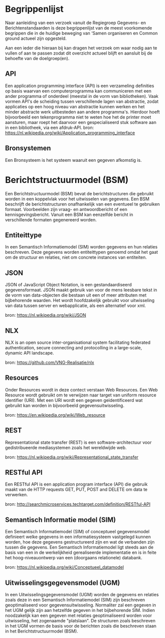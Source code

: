 # Begrippenlijst
Naar aanleiding van een verzoek vanuit de Regiegroep Gegevens- en Berichtenstandaarden is deze begrippenlijst van de meest voorkomende begrippen die in de huidige beweging van ‘Samen organiseren en Common ground actueel zijn opgesteld.

Aan een ieder die hieraan bij kan dragen het verzoek om waar nodig aan te vullen of aan te passen zodat dit overzicht actueel blijft en aansluit bij de behoefte van de doelgroep(en).

## API
Een application programming interface (API) is een verzameling definities op basis waarvan een computerprogramma kan communiceren met een ander programma of onderdeel (meestal in de vorm van bibliotheken). Vaak vormen API's de scheiding tussen verschillende lagen van abstractie, zodat applicaties op een hoog niveau van abstractie kunnen werken en het minder abstracte werk uitbesteden aan andere programma's. Hierdoor hoeft bijvoorbeeld een tekenprogramma niet te weten hoe het de printer moet aansturen, maar roept het daarvoor een gespecialiseerd stuk software aan in een bibliotheek, via een afdruk-API.
bron: https://nl.wikipedia.org/wiki/Application_programming_interface 

## Bronsystemen
Een Bronsysteem is het systeem waaruit een gegeven afkomstig is.

# Berichtstructuurmodel (BSM)
Een Berichtstructuurmodel (BSM) bevat de berichtstructuren die gebruikt worden in een koppelvlak voor het uitwisselen van gegevens. Een BSM beschrijft de berichtstructuren onafhankelijk van een eventueel te gebruiken formaat. Voorbeelden zijn vraag- en antwoordbericht of een kennisgevingsbericht. Vanuit een BSM kan eenzelfde bericht in verschillende formaten gegenereerd worden.

## Entiteittype
In een Semantisch Informatiemodel (SIM) worden gegevens en hun relaties beschreven. Deze gegevens worden entiteittypen genoemd omdat het gaat om de structuur en relaties, niet om concrete instances van entiteiten. 


## JSON
JSON of JavaScript Object Notation, is een gestandaardiseerd gegevensformaat. JSON maakt gebruik van voor de mens leesbare tekst in de vorm van data-objecten die bestaan uit een of meer attributen met bijbehorende waarden. Het wordt hoofdzakelijk gebruikt voor uitwisseling van data tussen server en webapplicatie, als een alternatief voor xml.

bron: https://nl.wikipedia.org/wiki/JSON 

## NLX
NLX is an open source inter-organisational system facilitating federated authentication, secure connecting and protocolling in a large-scale, dynamic API landscape.

bron: https://github.com/VNG-Realisatie/nlx

## Resources
Onder Resources wordt in deze contect verstaan Web Resources. Een Web Resource wordt gebruikt om te verwijzen naar target van uniform resource identifier (URI). Met een URI wordt een gegeven geidentificeerd wat gebruikt kan worden in bijvoorbeeld gegevensuitwisseling.

bron: https://en.wikipedia.org/wiki/Web_resource

## REST
Representational state transfer (REST) is een software-architectuur voor gedistribueerde mediasystemen zoals het wereldwijde web.

bron: https://nl.wikipedia.org/wiki/Representational_state_transfer 

## RESTful API
Een RESTful API is een application program interface (API) die gebruik maakt van de HTTP requests GET, PUT, POST and DELETE om data te verwerken.

bron: http://searchmicroservices.techtarget.com/definition/RESTful-API 

## Semantisch Informatie model (SIM)
Een Semantisch Informatiemodel (SIM) of conceptueel gegevensmodel definieert welke gegevens in een informatiesysteem vastgelegd kunnen worden, hoe deze gegevens gestructureerd zijn en wat de verbanden zijn tussen die gegevens. Een Semantisch Informatiemodel ligt steeds aan de basis van een in de werkelijkheid gerealiseerde implementatie en is in feite het hoog-niveauontwerp van een (doorgaans relationele) databank. 

bron: https://nl.wikipedia.org/wiki/Conceptueel_datamodel

## Uitwisselingsgegevensmodel (UGM)
In een Uitwisselingsgegevensmodel (UGM) worden de gegevens en relaties zoals deze in een Semantisch Informatiemodel (SIM) zijn beschreven geoptimaliseerd voor gegevensuitwisseling. Normaliter zal een gegeven in het UGM gelijk zijn aan hetzelfde gegeven in het bijbehorende SIM. Indien noodzakelijk kan een gegeven met relaties geoptimaliseerd worden voor uitwisseling, het zogenaamde "platslaan". De structuren zoals beschreven in het UGM vormen de basis voor de berichten zoals die beschreven staan in het Berichtstructuurmodel (BSM).

